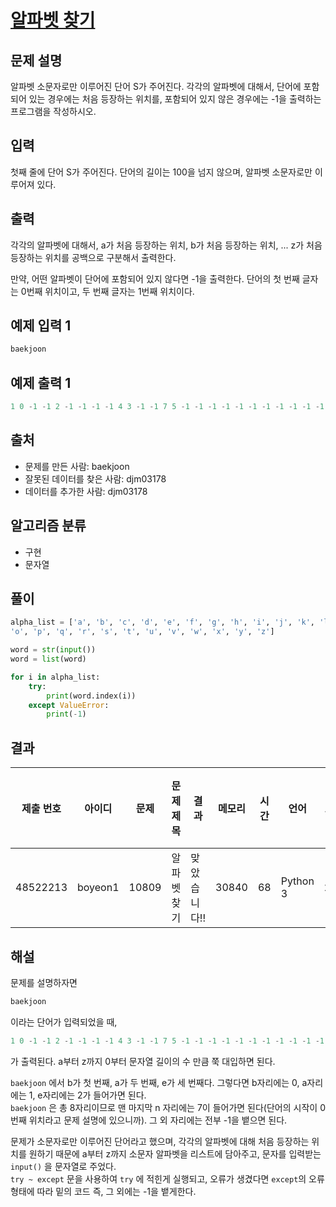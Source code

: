 # [알파벳 찾기](https://www.acmicpc.net/problem/10809)

## 문제 설명

알파벳 소문자로만 이루어진 단어 S가 주어진다. 각각의 알파벳에 대해서, 단어에 포함되어 있는 경우에는 처음 등장하는 위치를, 포함되어 있지 않은 경우에는 -1을 출력하는 프로그램을 작성하시오.

## 입력

첫째 줄에 단어 S가 주어진다. 단어의 길이는 100을 넘지 않으며, 알파벳 소문자로만 이루어져 있다.

## 출력

각각의 알파벳에 대해서, a가 처음 등장하는 위치, b가 처음 등장하는 위치, ... z가 처음 등장하는 위치를 공백으로 구분해서 출력한다.

만약, 어떤 알파벳이 단어에 포함되어 있지 않다면 -1을 출력한다. 단어의 첫 번째 글자는 0번째 위치이고, 두 번째 글자는 1번째 위치이다.

## 예제 입력 1

```python
baekjoon
```

## 예제 출력 1

```python
1 0 -1 -1 2 -1 -1 -1 -1 4 3 -1 -1 7 5 -1 -1 -1 -1 -1 -1 -1 -1 -1 -1 -1
```

## 출처

- 문제를 만든 사람: baekjoon
- 잘못된 데이터를 찾은 사람: djm03178
- 데이터를 추가한 사람: djm03178

## 알고리즘 분류

- 구현
- 문자열

## 풀이

```python
alpha_list = ['a', 'b', 'c', 'd', 'e', 'f', 'g', 'h', 'i', 'j', 'k', 'l', 'm', 'n',
'o', 'p', 'q', 'r', 's', 't', 'u', 'v', 'w', 'x', 'y', 'z']

word = str(input())
word = list(word)

for i in alpha_list:
    try:
        print(word.index(i))
    except ValueError:
        print(-1)
```

## 결과

| 제출 번호 | 아이디  | 문제  | 문제 제목   | 결과         | 메모리 | 시간 | 언어     | 코드 | 길이   | 제출한 시간 |
| --------- | ------- | ----- | ----------- | ------------ | ------ | ---- | -------- | ---- | ------ | ----------- |
| 48522213  | boyeon1 | 10809 | 알파벳 찾기 | 맞았습니다!! | 30840  | 68   | Python 3 | 273  | 1분 전 |

## 해설

문제를 설명하자면

```python
baekjoon
```

이라는 단어가 입력되었을 때,

```python
1 0 -1 -1 2 -1 -1 -1 -1 4 3 -1 -1 7 5 -1 -1 -1 -1 -1 -1 -1 -1 -1 -1 -1
```

가 출력된다. a부터 z까지 0부터 문자열 길이의 수 만큼 쭉 대입하면 된다.

`baekjoon` 에서 b가 첫 번째, a가 두 번째, e가 세 번째다. 그렇다면 b자리에는 0, a자리에는 1, e자리에는 2가 들어가면 된다.<br>
`baekjoon` 은 총 8자리이므로 맨 마지막 n 자리에는 7이 들어가면 된다(단어의 시작이 0번째 위치라고 문제 설명에 있으니까). 그 외 자리에는 전부 -1을 뱉으면 된다.

문제가 소문자로만 이루어진 단어라고 했으며, 각각의 알파벳에 대해 처음 등장하는 위치를 원하기 때문에 a부터 z까지 소문자 알파벳을 리스트에 담아주고, 문자를 입력받는 `input()` 을 문자열로 주었다.<br>
`try ~ except` 문을 사용하여 `try` 에 적힌게 실행되고, 오류가 생겼다면 `except`의 오류 형태에 따라 밑의 코드 즉, 그 외에는 -1을 뱉게한다.<br>
